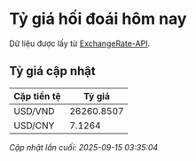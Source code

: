 # Tỷ giá hối đoái hôm nay

Dữ liệu được lấy từ [ExchangeRate-API](https://www.exchangerate-api.com/).

## Tỷ giá cập nhật

| Cặp tiền tệ | Tỷ giá |
|---|---|
| USD/VND | 26260.8507 |
| USD/CNY | 7.1264 |

*Cập nhật lần cuối: 2025-09-15 03:35:04*

